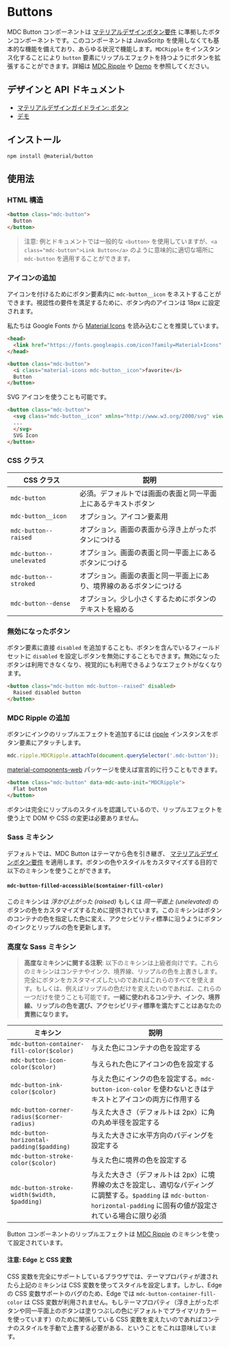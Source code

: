 <!--docs:
title: "Buttons"
layout: detail
section: components
excerpt: "Material Design-styled buttons."
iconId: button
path: /catalog/buttons/
-->

# Buttons

<!--<div class="article__asset">
  <a class="article__asset-link"
     href="https://material-components-web.appspot.com/button.html">
    <img src="{{ site.rootpath }}/images/mdc_web_screenshots/buttons.png" width="363" alt="Buttons screenshot">
  </a>
</div>-->

MDC Button コンポーネントは [マテリアルデザインボタン要件](https://material.io/guidelines/components/buttons.html) に準拠したボタンコンポーネントです。このコンポーネントは JavaScritp を使用しなくても基本的な機能を備えており、あらゆる状況で機能します。`MDCRipple` をインスタンス化することにより `button` 要素にリップルエフェクトを持つようにボタンを拡張することができます。詳細は [MDC Ripple](../mdc-ripple) や [Demo](https://material-components-web.appspot.com/button.html) を参照してください。

## デザインと API ドキュメント

<ul class="icon-list">
  <li class="icon-list-item icon-list-item--spec">
    <a href="https://material.io/guidelines/components/buttons.html">マテリアルデザインガイドライン: ボタン</a>
  </li>
  <li class="icon-list-item icon-list-item--link">
    <a href="https://material-components-web.appspot.com/button.html">デモ</a>
  </li>
</ul>

## インストール

```
npm install @material/button
```

## 使用法

### HTML 構造
```html
<button class="mdc-button">
  Button
</button>
```

> 注意: 例とドキュメントでは一般的な `<button>` を使用していますが、`<a class="mdc-button">Link Button</a>` のように意味的に適切な場所に `mdc-button` を適用することができます。

### アイコンの追加

アイコンを付けるためにボタン要素内に `mdc-button__icon` をネストすることができます。視認性の要件を満足するために、ボタン内のアイコンは 18px に設定されます。

私たちは Google Fonts から [Material Icons](https://material.io/icons/) を読み込むことを推奨しています。

```html
<head>
  <link href="https://fonts.googleapis.com/icon?family=Material+Icons" rel="stylesheet">
</head>

<button class="mdc-button">
  <i class="material-icons mdc-button__icon">favorite</i>
  Button
</button>
```

SVG アイコンを使うことも可能です。

```html
<button class="mdc-button">
  <svg class="mdc-button__icon" xmlns="http://www.w3.org/2000/svg" viewBox="...">
  ...
  </svg>
  SVG Icon
</button>
```

### CSS クラス


CSS クラス | 説明
--- | ---
`mdc-button` | 必須。デフォルトでは画面の表面と同一平面上にあるテキストボタン
`mdc-button__icon`    | オプション。アイコン要素用
`mdc-button--raised` | オプション。画面の表面から浮き上がったボタンにつける
`mdc-button--unelevated` | オプション。画面の表面と同一平面上にあるボタンにつける
`mdc-button--stroked` | オプション。画面の表面と同一平面上にあり、境界線のあるボタンにつける
`mdc-button--dense` | オプション。少し小さくするためにボタンのテキストを縮める


### 無効になったボタン

ボタン要素に直接 `disabled` を追加することも、ボタンを含んでいるフィールドセットに `disabled` を設定しボタンを無効にすることもできます。無効になったボタンは利用できなくなり、視覚的にも利用できるようなエフェクトがなくなります。

```html
<button class="mdc-button mdc-button--raised" disabled>
  Raised disabled button
</button>
```

### MDC Ripple の追加

ボタンにインクのリップルエフェクトを追加するには [ripple](../mdc-ripple) インスタンスをボタン要素にアタッチします。

```js
mdc.ripple.MDCRipple.attachTo(document.querySelector('.mdc-button'));
```

[material-components-web](../material-components-web) パッケージを使えば宣言的に行うこともできます。

```html
<button class="mdc-button" data-mdc-auto-init="MDCRipple">
  Flat button
</button>
```

ボタンは完全にリップルのスタイルを認識しているので、リップルエフェクトを使う上で DOM や CSS の変更は必要ありません。

### Sass ミキシン

デフォルトでは、MDC Button はテーマから色を引き継ぎ、 [マテリアルデザインボタン要件](https://material.io/guidelines/components/buttons.html) を適用します。ボタンの色やスタイルをカスタマイズする目的で以下のミキシンを使うことができます。

#### `mdc-button-filled-accessible($container-fill-color)`

このミキシンは <em>浮かび上がった (raised)</em> もしくは <em>同一平面上 (unelevated)</em> のボタンの色をカスタマイズするために提供されています。このミキシンはボタンのコンテナの色を指定した色に変え、アクセシビリティ標準に沿うようにボタンのインクとリップルの色を更新します。

### 高度な Sass ミキシン

> **高度なミキシンに関する注釈**: 以下のミキシンは上級者向けです。これらのミキシンはコンテナやインク、境界線、リップルの色を上書きします。完全にボタンをカスタマイズしたいのであればこれらのすべてを使えます。もしくは、例えばリップルの色だけを変えたいのであれば、これらの一つだけを使うことも可能です。**一緒に使われるコンテナ、インク、境界線、リップルの色を選び、アクセシビリティ標準を満たすことはあなたの責務になります。**

ミキシン | 説明
--- | ---
`mdc-button-container-fill-color($color)` | 与えた色にコンテナの色を設定する
`mdc-button-icon-color($color)` | 与えられた色にアイコンの色を設定する
`mdc-button-ink-color($color)` | 与えた色にインクの色を設定する。`mdc-button-icon-color` を使わないときはテキストとアイコンの両方に作用する
`mdc-button-corner-radius($corner-radius)` | 与えた大きさ（デフォルトは 2px）に角の丸め半径を設定する
`mdc-button-horizontal-padding($padding)` | 与えた大きさに水平方向のパディングを設定する
`mdc-button-stroke-color($color)` | 与えた色に境界の色を設定する
`mdc-button-stroke-width($width, $padding)` | 与えた大きさ（デフォルトは 2px）に境界線の太さを設定し、適切なパディングに調整する。`$padding` は `mdc-button-horizontal-padding` に固有の値が設定されている場合に限り必須

Button コンポーネントのリップルエフェクトは [MDC Ripple](../mdc-ripple) のミキシンを使って設定されています。

#### 注意: Edge と CSS 変数

CSS 変数を完全にサポートしているブラウザでは、テーマプロパティが渡されたら上記のミキシンは CSS 変数を使ってスタイルを設定します。しかし、Edge の CSS 変数サポートのバグのため、Edge では `mdc-button-container-fill-color` は CSS 変数が利用されません。もしテーマプロパティ（浮き上がったボタンや同一平面上のボタンは塗りつぶしの色にデフォルトでプライマリカラーを使っています）のために関係している CSS 変数を変えたいのであればコンテナのスタイルを手動で上書する必要がある、ということをこれは意味しています。
